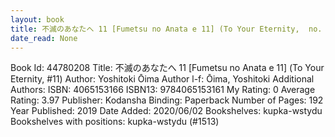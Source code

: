 ```yaml
---
layout: book
title: 不滅のあなたへ 11 [Fumetsu no Anata e 11] (To Your Eternity,  no. 11)
date_read: None
---
```


Book Id: 44780208
Title: 不滅のあなたへ 11 [Fumetsu no Anata e 11] (To Your Eternity, #11)
Author: Yoshitoki Ōima
Author l-f: Ōima, Yoshitoki
Additional Authors: 
ISBN: 4065153166
ISBN13: 9784065153161
My Rating: 0
Average Rating: 3.97
Publisher: Kodansha
Binding: Paperback
Number of Pages: 192
Year Published: 2019
Date Added: 2020/06/02
Bookshelves: kupka-wstydu
Bookshelves with positions: kupka-wstydu (#1513)

